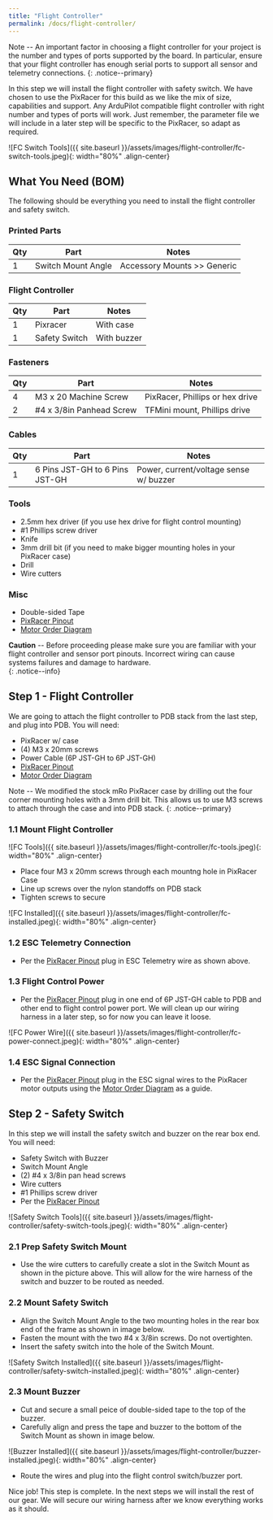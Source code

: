 ```yaml
---
title: "Flight Controller"
permalink: /docs/flight-controller/
---
```

Note -- An important factor in choosing a flight controller for your project is the number and types of ports supported by the board.  In particular, ensure that your flight controller has enough serial ports to support all sensor and telemetry connections. 
{: .notice--primary}

In this step we will install the flight controller with safety switch.  We have chosen to use the PixRacer for this build as we like the mix of size, capabilities and support.  Any ArduPilot compatible flight controller with right number and types of ports will work.  Just remember, the parameter file we will include in a later step will be specific to the PixRacer, so adapt as required.

![FC Switch Tools]({{ site.baseurl }}/assets/images/flight-controller/fc-switch-tools.jpeg){: width="80%" .align-center}

## What You Need (BOM)
The following should be everything you need to install the flight controller and safety switch.  

### Printed Parts

Qty | Part | Notes 
---|---|---
1 | Switch Mount Angle | Accessory Mounts >> Generic

### Flight Controller

Qty | Part | Notes 
---|---|---
1 | Pixracer | With case
1 | Safety Switch | With buzzer

### Fasteners

Qty | Part | Notes 
---|---|---
4 | M3 x 20 Machine Screw | PixRacer, Phillips or hex drive
2 | #4 x 3/8in Panhead Screw | TFMini mount, Phillips drive  

### Cables

Qty | Part | Notes 
---|---|---
1 | 6 Pins JST-GH to 6 Pins JST-GH | Power, current/voltage sense w/ buzzer

### Tools
- 2.5mm hex driver (if you use hex drive for flight control mounting)
- #1 Phillips screw driver
- Knife
- 3mm drill bit (if you need to make bigger mounting holes in your PixRacer case)
- Drill 
- Wire cutters

### Misc
- Double-sided Tape
- [PixRacer Pinout](https://docs.px4.io/v1.9.0/en/flight_controller/pixracer.html)
- [Motor Order Diagram](https://ardupilot.org/copter/docs/connect-escs-and-motors.html#motor-order-diagrams)

**Caution** -- Before proceeding please make sure you are familiar with your flight controller and sensor port pinouts.  Incorrect wiring can cause systems failures and damage to hardware.  
{: .notice--info}

## Step 1 - Flight Controller

We are going to attach the flight controller to PDB stack from the last step, and plug into PDB.  You will need:

- PixRacer w/ case
- (4) M3 x 20mm screws
- Power Cable (6P JST-GH to 6P JST-GH) 
- [PixRacer Pinout](https://docs.px4.io/v1.9.0/en/flight_controller/pixracer.html)
- [Motor Order Diagram](https://ardupilot.org/copter/docs/connect-escs-and-motors.html#motor-order-diagrams)

Note -- We modified the stock mRo PixRacer case by drilling out the four corner mounting holes with a 3mm drill bit.  This allows us to use M3 screws to attach through the case and into PDB stack.
{: .notice--primary}

### 1.1 Mount Flight Controller
![FC Tools]({{ site.baseurl }}/assets/images/flight-controller/fc-tools.jpeg){: width="80%" .align-center}

- Place four M3 x 20mm screws through each mountng hole in PixRacer Case
- Line up screws over the nylon standoffs on PDB stack
- Tighten screws to secure

![FC Installed]({{ site.baseurl }}/assets/images/flight-controller/fc-installed.jpeg){: width="80%" .align-center}

### 1.2 ESC Telemetry Connection
- Per the [PixRacer Pinout](https://docs.px4.io/v1.9.0/en/flight_controller/pixracer.html) plug in ESC Telemetry wire as shown above.

### 1.3 Flight Control Power
- Per the [PixRacer Pinout](https://docs.px4.io/v1.9.0/en/flight_controller/pixracer.html) plug in one end of 6P JST-GH cable to PDB and other end to flight control power port.  We will clean up our wiring harness in a later step, so for now you can leave it loose.

![FC Power Wire]({{ site.baseurl }}/assets/images/flight-controller/fc-power-connect.jpeg){: width="80%" .align-center}


### 1.4 ESC Signal Connection
- Per the [PixRacer Pinout](https://docs.px4.io/v1.9.0/en/flight_controller/pixracer.html) plug in the ESC signal wires to the PixRacer motor outputs using the [Motor Order Diagram](https://ardupilot.org/copter/docs/connect-escs-and-motors.html#motor-order-diagrams) as a guide.

## Step 2 - Safety Switch

In this step we will install the safety switch and buzzer on the rear box end.  You will need:

- Safety Switch with Buzzer
- Switch Mount Angle
- (2) #4 x 3/8in pan head screws
- Wire cutters
- #1 Phillips screw driver
- Per the [PixRacer Pinout](https://docs.px4.io/v1.9.0/en/flight_controller/pixracer.html)

![Safety Switch Tools]({{ site.baseurl }}/assets/images/flight-controller/safety-switch-tools.jpeg){: width="80%" .align-center}

### 2.1 Prep Safety Switch Mount 

- Use the wire cutters to carefully create a slot in the Switch Mount as shown in the picture above.  This will allow for the wire harness of the switch and buzzer to be routed as needed.

### 2.2 Mount Safety Switch

- Align the Switch Mount Angle to the two mounting holes in the rear box end of the frame as shown in image below.
- Fasten the mount with the two #4 x 3/8in screws.  Do not overtighten.
- Insert the safety switch into the hole of the Switch Mount.

![Safety Switch Installed]({{ site.baseurl }}/assets/images/flight-controller/safety-switch-installed.jpeg){: width="80%" .align-center}

### 2.3 Mount Buzzer

- Cut and secure a small peice of double-sided tape to the top of the buzzer.
- Carefully align and press the tape and buzzer to the bottom of the Switch Mount as shown in image below.

![Buzzer Installed]({{ site.baseurl }}/assets/images/flight-controller/buzzer-installed.jpeg){: width="80%" .align-center}

- Route the wires and plug into the flight control switch/buzzer port.

Nice job!  This step is complete.  In the next steps we will install the rest of our gear.  We will secure our wiring harness after we know everything works as it should.


